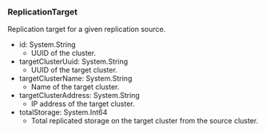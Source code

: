 ### ReplicationTarget
Replication target for a given replication source.

- id: System.String
  - UUID of the cluster.
- targetClusterUuid: System.String
  - UUID of the target cluster.
- targetClusterName: System.String
  - Name of the target cluster.
- targetClusterAddress: System.String
  - IP address of the target cluster.
- totalStorage: System.Int64
  - Total replicated storage on the target cluster from the source cluster.
